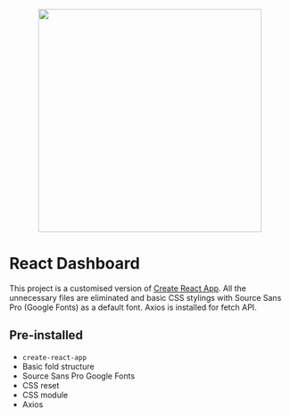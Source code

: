 <p align="center">
<img src="./src/images/icon.png" width="400">
</P>

# React Dashboard

This project is a customised version of [Create React App](https://github.com/facebook/create-react-app). All the unnecessary files are eliminated and basic CSS stylings with Source Sans Pro (Google Fonts) as a default font. Axios is installed for fetch API.

## Pre-installed

- `create-react-app`
- Basic fold structure
- Source Sans Pro Google Fonts
- CSS reset
- CSS module
- Axios